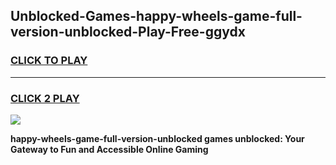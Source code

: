 
## Unblocked-Games-happy-wheels-game-full-version-unblocked-Play-Free-ggydx
<h3>
<a href="https://premium76.site?title=happy-wheels-game-full-version-unblocked&ref=18A1">CLICK TO PLAY</a></h3>
<hr>

<h3>
<a href="https://premium76.site?title=happy-wheels-game-full-version-unblocked&ref=18A1">CLICK 2 PLAY</a>
  
</h3>

<a href="https://premium76.site?title=happy-wheels-game-full-version-unblocked&ref=18A1"><img src="https://clearcache.store/games.png"></a>


**happy-wheels-game-full-version-unblocked games unblocked: Your Gateway to Fun and Accessible Online Gaming**

